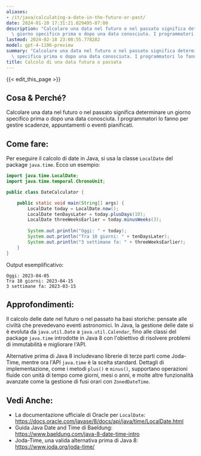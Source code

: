 ```yaml
---
aliases:
- /it/java/calculating-a-date-in-the-future-or-past/
date: 2024-01-20 17:31:21.029495-07:00
description: "Calcolare una data nel futuro o nel passato significa determinare un\
  \ giorno specifico prima o dopo una data conosciuta. I programmatori lo fanno per\u2026"
lastmod: 2024-02-18 23:08:55.778282
model: gpt-4-1106-preview
summary: "Calcolare una data nel futuro o nel passato significa determinare un giorno\
  \ specifico prima o dopo una data conosciuta. I programmatori lo fanno per\u2026"
title: Calcolo di una data futura o passata
---
```


{{< edit_this_page >}}

## Cosa & Perché?
Calcolare una data nel futuro o nel passato significa determinare un giorno specifico prima o dopo una data conosciuta. I programmatori lo fanno per gestire scadenze, appuntamenti o eventi pianificati.

## Come fare:
Per eseguire il calcolo di date in Java, si usa la classe `LocalDate` del package `java.time`. Ecco un esempio:

```java
import java.time.LocalDate;
import java.time.temporal.ChronoUnit;

public class DateCalculator {

    public static void main(String[] args) {
        LocalDate today = LocalDate.now();
        LocalDate tenDaysLater = today.plusDays(10);
        LocalDate threeWeeksEarlier = today.minusWeeks(3);
        
        System.out.println("Oggi: " + today);
        System.out.println("Tra 10 giorni: " + tenDaysLater);
        System.out.println("3 settimane fa: " + threeWeeksEarlier);
    }
}
```

Output esemplificativo:

```
Oggi: 2023-04-05
Tra 10 giorni: 2023-04-15
3 settimane fa: 2023-03-15
```

## Approfondimenti:
Il calcolo delle date nel futuro o nel passato ha basi storiche: pensate alle civiltà che prevedevano eventi astronomici. In Java, la gestione delle date si è evoluta da `java.util.Date` a `java.util.Calendar`, fino alle classi del package `java.time` introdotte in Java 8 con l'obiettivo di risolvere problemi di immutabilità e migliorare l'API.

Alternative prima di Java 8 includevano librerie di terze parti come Joda-Time, mentre ora l'API `java.time` è la scelta standard. Dettagli di implementazione, come i metodi `plus()` e `minus()`, supportano operazioni fluide con unità di tempo come giorni, mesi o anni, e molte altre funzionalità avanzate come la gestione di fusi orari con `ZonedDateTime`.

## Vedi Anche:
- La documentazione ufficiale di Oracle per `LocalDate`: https://docs.oracle.com/javase/8/docs/api/java/time/LocalDate.html
- Guida Java Date and Time di Baeldung: https://www.baeldung.com/java-8-date-time-intro
- Joda-Time, una valida alternativa prima di Java 8: https://www.joda.org/joda-time/
